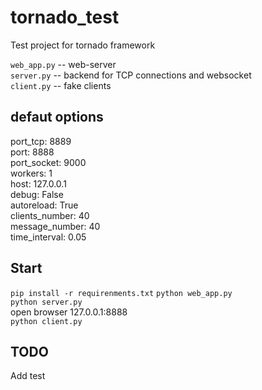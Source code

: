 # tornado_test
Test project for tornado framework

`web_app.py` -- web-server<br/>
`server.py` -- backend for TCP connections and websocket<br/>
`client.py` -- fake clients

## defaut options
port_tcp: 8889<br/>
port: 8888<br/>
port_socket: 9000<br/>
workers: 1<br/>
host: 127.0.0.1<br/>
debug: False<br/>
autoreload: True<br/>
clients_number: 40<br/>
message_number: 40<br/>
time_interval: 0.05<br/>

## Start
`pip install -r requirenments.txt`
`python web_app.py`<br/>
`python server.py`<br/>
open browser 127.0.0.1:8888<br/>
`python client.py`

## TODO
Add test
